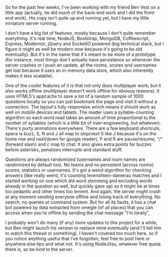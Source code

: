So for the past few weeks, I've been working with my friend Ben Vest on a little app (actually, he did much of the back-end work and I did the front-end work). His copy isn't quite up and running yet, but I have my little miniature server running.

I don't have a big list of features, mostly because I don't quite remember everything. It's real time, NodeJS, Bootstrap, MongoDB, Coffeescript, Express, Modernizr, jQuery and SocketIO powered (big technical stack, but I figure it might as well be modern now because it's going to be old eventually). But it's in the name that it's meant to be more of a prototype (for instance, most things don't actually have persistence so whenever the server crashes or I push an update, all the rooms, scores and usernames get lost because it uses an in-memory data store, which also inherently makes it less scalable).

One of the cooler features of it is that not only does multiplayer work, but it also works offline (multiplayer doesn't work offline for obvious reasons). It uses HTML5's appcache to save a list of a random sample of 1000 questions locally so you can just bookmark the page and visit it without a connection. The layout's fully responsive which means it should work as well on mobile devices and tablets. The reader uses a syllable-counting algorithm so each word read takes an amount of time proportional to the number of syllables (which is a little bit of over-engineering, but whatever). There's purty animations everywhere. There are a few keyboard shortcuts, space is buzz, S, N and J all map to skip/next (I like J because it's on the home row and next/down for google reader), P and R are pause/resume, "/" (forward slash) and c map to chat. It also gives extra points for buzzes before asterisks, penalizes interrupts and standard stuff.

Questions are always randomized (usernames and room names are randomized by default too). No teams and no persistent (across rooms) scores, statistics or usernames. It's got a weird algorithm for checking answers (like really weird, it's counting levenshtein-damerau matches and I started working on one which did word stemming and excluding words already in the question as well, but quickly gave up) so it might be at times too pedantic and other times too lenient. And again, the server might crash at any moment sending everyone offline and losing track of everything. No search, no queries or command system. But for all its faults, it has a chat bot powered by data extracted from omegle (of all places) that you can access when you're offline by sending the chat message "I'm lonely".

I probably won't do many (if any) more updates to this project for a while, but Ben might launch his version to replace mine eventually (and I'll tell him to watch this thread or something). I haven't covered too much here, so if you notice anything useful that I've forgotten, feel free to post here or anywhere else tips and what not. It's using NodeJitsu, whatever free quota there is, so be kind to the server.
